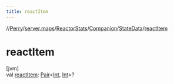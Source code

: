 ```yaml
---
title: reactItem
---
```

//[Perry](../../../../../index.html)/[server.maps](../../../index.html)/[ReactorStats](../../index.html)/[Companion](../index.html)/[StateData](index.html)/[reactItem](react-item.html)



# reactItem



[jvm]\
val [reactItem](react-item.html): [Pair](https://kotlinlang.org/api/latest/jvm/stdlib/kotlin/-pair/index.html)<[Int](https://kotlinlang.org/api/latest/jvm/stdlib/kotlin/-int/index.html), [Int](https://kotlinlang.org/api/latest/jvm/stdlib/kotlin/-int/index.html)>?




